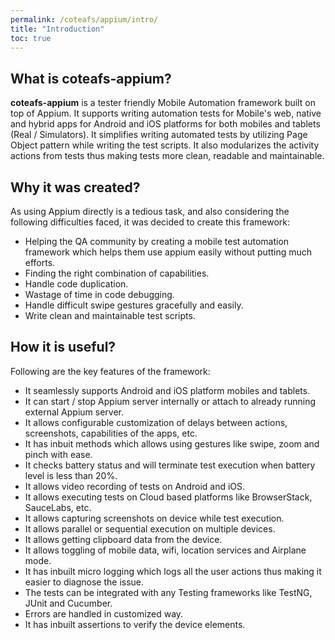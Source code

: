 ```yaml
---
permalink: /coteafs/appium/intro/
title: "Introduction"
toc: true
---
```


## What is coteafs-appium?

**coteafs-appium** is a tester friendly Mobile Automation framework built on top of Appium. It supports writing automation tests for Mobile's web, native and hybrid apps for Android and iOS platforms for both mobiles and tablets (Real / Simulators). It simplifies writing automated tests by utilizing Page Object pattern while writing the test scripts. It also modularizes the activity actions from tests thus making tests more clean, readable and maintainable.

## Why it was created?

As using Appium directly is a tedious task, and also considering the following difficulties faced,
it was decided to create this framework:
* Helping the QA community by creating a mobile test automation framework which helps them use appium easily without putting much efforts.
* Finding the right combination of capabilities.
* Handle code duplication.
* Wastage of time in code debugging.
* Handle difficult swipe gestures gracefully and easily.
* Write clean and maintainable test scripts.

## How it is useful?

Following are the key features of the framework:

* It seamlessly supports Android and iOS platform mobiles and tablets.
* It can start / stop Appium server internally or attach to already running external Appium server.
* It allows configurable customization of delays between actions, screenshots, capabilities of the apps, etc.
* It has inbuit methods which allows using gestures like swipe, zoom and pinch with ease.
* It checks battery status and will terminate test execution when battery level is less than 20%.
* It allows video recording of tests on Android and iOS.
* It allows executing tests on Cloud based platforms like BrowserStack, SauceLabs, etc.
* It allows capturing screenshots on device while test execution.
* It allows parallel or sequential execution on multiple devices.
* It allows getting clipboard data from the device.
* It allows toggling of mobile data, wifi, location services and Airplane mode.
* It has inbuilt micro logging which logs all the user actions thus making it easier to diagnose the issue.
* The tests can be integrated with any Testing frameworks like TestNG, JUnit and Cucumber.
* Errors are handled in customized way.
* It has inbuilt assertions to verify the device elements.
